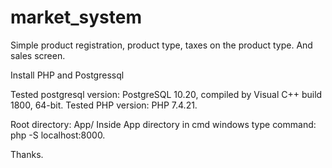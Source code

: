 # market_system
Simple product registration, product type, taxes on the product type. And sales screen.

Install PHP and Postgressql

Tested postgresql version: PostgreSQL 10.20, compiled by Visual C++ build 1800, 64-bit.
Tested PHP version: PHP 7.4.21.

Root directory: App/
Inside App directory in cmd windows type command: php -S localhost:8000.

Thanks.
